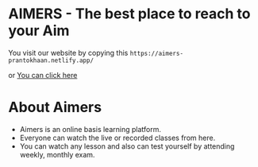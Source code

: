 # AIMERS - The best place to reach to your Aim

You visit our website by copying this `https://aimers-prantokhaan.netlify.app/`

or [You can click here](https://aimers-prantokhaan.netlify.app/)

# About Aimers
- Aimers is an online basis learning platform.
- Everyone can watch the live or recorded classes from here.
- You can watch any lesson and also can test yourself by attending weekly, monthly exam.